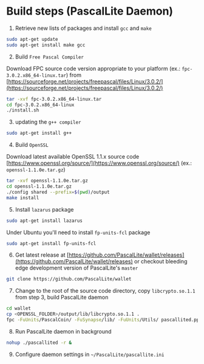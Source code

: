 # Build steps (PascalLite Daemon)

1. Retrieve new lists of packages and install `gcc` and `make`

  ```bash
sudo apt-get update
sudo apt-get install make gcc
  ```

2. Build `Free Pascal Compiler`

  Download FPC source code version appropriate to your platform (ex.: `fpc-3.0.2.x86_64-linux.tar`) from [https://sourceforge.net/projects/freepascal/files/Linux/3.0.2/](https://sourceforge.net/projects/freepascal/files/Linux/3.0.2/)
  ```bash
tar -xvf fpc-3.0.2.x86_64-linux.tar  
cd fpc-3.0.2.x86_64-linux  
./install.sh
  ```
  
3. updating the `g++ compiler`
 
 ```bash
sudo apt-get install g++
 ```


  
4. Build `OpenSSL`

  Download latest available OpenSSL 1.1.x source code [https://www.openssl.org/source/](https://www.openssl.org/source/)  (ex.: `openssl-1.1.0e.tar.gz`)

  ```bash
tar -xvf openssl-1.1.0e.tar.gz   
cd openssl-1.1.0e.tar.gz   
./config shared --prefix=$(pwd)/output   
make install
  ```

5. Install `lazarus` package

  ```bash
sudo apt-get install lazarus
  ```
  Under Ubuntu you'll need to install `fp-units-fcl` package
  ```bash
sudo apt-get install fp-units-fcl
  ```

6. Get latest release at [https://github.com/PascalLite/wallet/releases](https://github.com/PascalLite/wallet/releases) or checkout bleeding edge development version of PascalLite's `master`
  ```bash
  git clone https://github.com/PascalLite/wallet
  ```
7. Change to the root of the source code directory, copy `libcrypto.so.1.1` from step 3, build PascalLite daemon

  ```bash
cd wallet  
cp <OPENSSL_FOLDER>/output/lib/libcrypto.so.1.1 .  
fpc -FuUnits/PascalCoin/ -FuSynapse/lib/ -FuUnits/Utils/ pascallited.pp
  ```
8. Run PascalLite daemon in background

  ```bash
nohup ./pascallited -r &
  ```
9. Configure daemon settings in `~/PascalLite/pascallite.ini`
